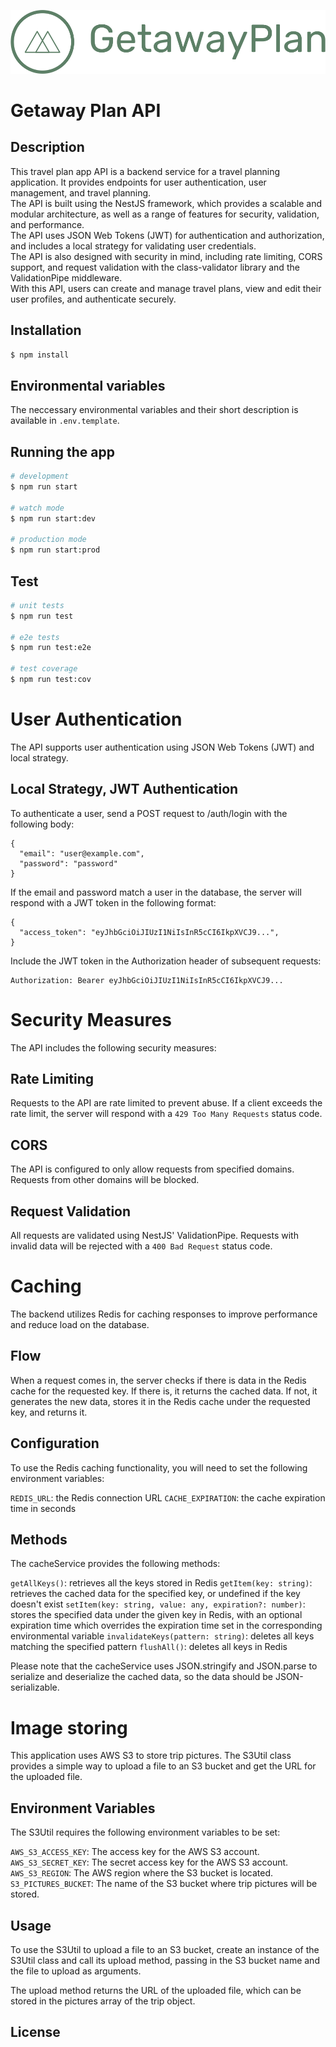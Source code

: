 <p align="center">
  <picture>
    <source media="(prefers-color-scheme: dark)" srcset="https://github.com/mlnbk/getaway-plan-api/blob/main/GP-logo-transparent-green.png">
    <source media="(prefers-color-scheme: light)" srcset="https://github.com/mlnbk/getaway-plan-api/blob/main/GP-logo-transparent-brown.png">
    <img alt="GetawayPlan Logo" src="https://github.com/mlnbk/getaway-plan-api/blob/main/GP-logo-transparent-green.png">
  </picture>
</p>

<!-- <p align="center">
  A progressive <a href="http://nodejs.org" target="_blank">Node.js</a> framework for building efficient and scalable server-side applications.
</p> -->

# Getaway Plan API

## Description

This travel plan app API is a backend service for a travel planning application. It provides endpoints for user authentication, user management, and travel planning.<br />
The API is built using the NestJS framework, which provides a scalable and modular architecture, as well as a range of features for security, validation, and performance.<br />
The API uses JSON Web Tokens (JWT) for authentication and authorization, and includes a local strategy for validating user credentials.<br />
The API is also designed with security in mind, including rate limiting, CORS support, and request validation with the class-validator library and the ValidationPipe middleware.<br />
With this API, users can create and manage travel plans, view and edit their user profiles, and authenticate securely.

## Installation

```bash
$ npm install
```

## Environmental variables

The neccessary environmental variables and their short description is available in `.env.template`.

## Running the app

```bash
# development
$ npm run start

# watch mode
$ npm run start:dev

# production mode
$ npm run start:prod
```

## Test

```bash
# unit tests
$ npm run test

# e2e tests
$ npm run test:e2e

# test coverage
$ npm run test:cov
```

# User Authentication

The API supports user authentication using JSON Web Tokens (JWT) and local strategy.

## Local Strategy, JWT Authentication

To authenticate a user, send a POST request to /auth/login with the following body:

```
{
  "email": "user@example.com",
  "password": "password"
}
```

If the email and password match a user in the database, the server will respond with a JWT token in the following format:

```
{
  "access_token": "eyJhbGciOiJIUzI1NiIsInR5cCI6IkpXVCJ9...",
}
```

Include the JWT token in the Authorization header of subsequent requests:

```
Authorization: Bearer eyJhbGciOiJIUzI1NiIsInR5cCI6IkpXVCJ9...
```

# Security Measures

The API includes the following security measures:

## Rate Limiting

Requests to the API are rate limited to prevent abuse. If a client exceeds the rate limit, the server will respond with a `429 Too Many Requests` status code.

## CORS

The API is configured to only allow requests from specified domains. Requests from other domains will be blocked.

## Request Validation

All requests are validated using NestJS' ValidationPipe. Requests with invalid data will be rejected with a `400 Bad Request` status code.

# Caching

The backend utilizes Redis for caching responses to improve performance and reduce load on the database.

## Flow

When a request comes in, the server checks if there is data in the Redis cache for the requested key. If there is, it returns the cached data. If not, it generates the new data, stores it in the Redis cache under the requested key, and returns it.

## Configuration

To use the Redis caching functionality, you will need to set the following environment variables:

`REDIS_URL`: the Redis connection URL
`CACHE_EXPIRATION`: the cache expiration time in seconds

## Methods

The cacheService provides the following methods:

`getAllKeys()`: retrieves all the keys stored in Redis
`getItem(key: string)`: retrieves the cached data for the specified key, or undefined if the key doesn't exist
`setItem(key: string, value: any, expiration?: number)`: stores the specified data under the given key in Redis, with an optional expiration time which overrides the expiration time set in the corresponding environmental variable
`invalidateKeys(pattern: string)`: deletes all keys matching the specified pattern
`flushAll()`: deletes all keys in Redis

Please note that the cacheService uses JSON.stringify and JSON.parse to serialize and deserialize the cached data, so the data should be JSON-serializable.

# Image storing

This application uses AWS S3 to store trip pictures. The S3Util class provides a simple way to upload a file to an S3 bucket and get the URL for the uploaded file.

## Environment Variables

The S3Util requires the following environment variables to be set:

`AWS_S3_ACCESS_KEY`: The access key for the AWS S3 account.
`AWS_S3_SECRET_KEY`: The secret access key for the AWS S3 account.
`AWS_S3_REGION`: The AWS region where the S3 bucket is located.
`S3_PICTURES_BUCKET`: The name of the S3 bucket where trip pictures will be stored.

## Usage

To use the S3Util to upload a file to an S3 bucket, create an instance of the S3Util class and call its upload method, passing in the S3 bucket name and the file to upload as arguments.

The upload method returns the URL of the uploaded file, which can be stored in the pictures array of the trip object.

## License
